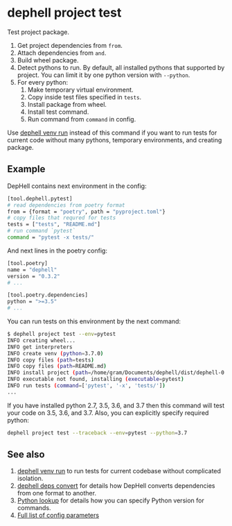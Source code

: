 # dephell project test

Test project package.

1. Get project dependencies from `from`.
1. Attach dependencies from `and`.
1. Build wheel package.
1. Detect pythons to run. By default, all installed pythons that supported by project. You can limit it by one python version with `--python`.
1. For every python:
    1. Make temporary virtual environment.
    1. Copy inside test files specified in `tests`.
    1. Install package from wheel.
    1. Install test command.
    1. Run command from `command` in config.

Use [dephell venv run](cmd-venv-run) instead of this command if you want to run tests for current code without many pythons, temporary environments, and creating package.

## Example

DepHell contains next environment in the config:

```bash
[tool.dephell.pytest]
# read dependencies from poetry format
from = {format = "poetry", path = "pyproject.toml"}
# copy files that requred for tests
tests = ["tests", "README.md"]
# run command `pytest`
command = "pytest -x tests/"
```

And next lines in the poetry config:

```bash
[tool.poetry]
name = "dephell"
version = "0.3.2"
# ...

[tool.poetry.dependencies]
python = ">=3.5"
# ...
```

You can run tests on this environment by the next command:


```bash
$ dephell project test --env=pytest
INFO creating wheel...
INFO get interpreters
INFO create venv (python=3.7.0)
INFO copy files (path=tests)
INFO copy files (path=README.md)
INFO install project (path=/home/gram/Documents/dephell/dist/dephell-0.3.2-py3-none-any.whl)
INFO executable not found, installing (executable=pytest)
INFO run tests (command=['pytest', '-x', 'tests/'])
...
```

If you have installed python 2.7, 3.5, 3.6, and 3.7 then this command will test your code on 3.5, 3.6, and 3.7. Also, you can explicitly specify required python:

```bash
dephell project test --traceback --env=pytest --python=3.7
```

## See also

1. [dephell venv run](cmd-venv-run) to run tests for current codebase without complicated isolation.
1. [dephell deps convert](cmd-deps-convert) for details how DepHell converts dependencies from one format to another.
1. [Python lookup](python-lookup) for details how you can specify Python version for commands.
1. [Full list of config parameters](params)
